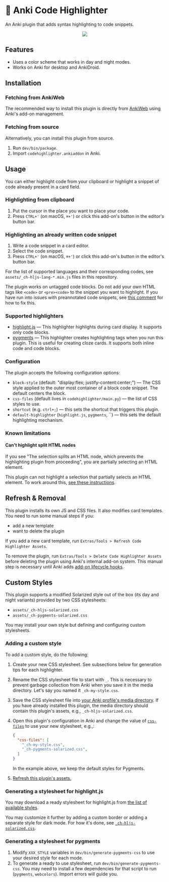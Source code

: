 # 🌈 Anki Code Highlighter

An Anki plugin that adds syntax highlighting to code snippets.

<!-- markdownlint-disable-next-line -->
<p align="center"><img src="screenshots/animation-small.gif"/></p>

## Features

* Uses a color scheme that works in day and night modes.
* Works on Anki for desktop and AnkiDroid.

## Installation

### Fetching from AnkiWeb

The recommended way to install this plugin is directly from
[AnkiWeb](https://ankiweb.net/shared/info/112228974) using Anki's add-on
management.

### Fetching from source

Alternatively, you can install this plugin from source.

1. Run `dev/bin/package`.
2. Import `codehighlighter.ankiaddon` in Anki.

## Usage

You can either highlight code from your clipboard or highlight a snippet of
code already present in a card field.

### Highlighting from clipboard

1. Put the cursor in the place you want to place your code.
2. Press `CTRL+'` (on macOS, `⌘+'`) or click this add-on's button in the
   editor's button bar.

### Highlighting an already written code snippet

1. Write a code snippet in a card editor.
2. Select the code snippet.
3. Press `CTRL+'` (on macOS, `⌘+'`) or click this add-on's button in the
   editor's button bar.

For the list of supported languages and their corresponding codes, see
`assets/_ch-hljs-lang-*.min.js` files in this repository.

The plugin works on untagged code blocks. Do not add your own HTML tags like
`<code>` or `<pre><code>` to the snippet you want to highlight. If you have run
into issues with preannotated code snippets, see [this
comment](https://github.com/gregorias/anki-code-highlighter/issues/29#issuecomment-1367298126)
for how to fix this.

### Supported highlighters

* [highlight.js](https://highlightjs.org/) — This highlighter highlights during
  card display. It supports only code blocks.
* [pygments](https://pygments.org/) — This highlighter creates highlighting
  tags when you run this plugin. This is useful for creating cloze cards.
  It supports both inline code and code blocks.

### Configuration

The plugin accepts the following configuration options:

* `block-style` (default: "display:flex; justify-content:center;") — The CSS
  style applied to the outer most container of a block code snippet. The
  default centers the block.
* `css-files` (default lives in `codehighlighter/main.py`) — the list of CSS
  styles to use.
* `shortcut` (e.g. `ctrl+;`) — this sets the shortcut that triggers this
  plugin.
* `default-highlighter` (`highlight.js`, `pygments`, ``) — this sets the
  default highlighting mechanism.

### Known limitations

#### Can't highlight split HTML nodes

If you see "The selection splits an HTML node, which prevents the highlighting
plugin from proceeding", you are partially selecting an HTML element.

This plugin can not highlight a selection that partially selects an HTML
element. To work around this, [see these
instructions](https://github.com/gregorias/anki-code-highlighter/issues/72#issuecomment-1830404297).

## Refresh & Removal

This plugin installs its own JS and CSS files. It also modifies card
templates. You need to run some manual steps if you:

* add a new template
* want to delete the plugin

If you add a new card template, run `Extras/Tools > Refresh Code Highlighter
Assets`.

To remove the plugin, run `Extras/Tools > Delete Code Highlighter Assets`
before deleting the plugin using Anki's internal add-on system. This
manual step is necessary until Anki adds [add-on lifecycle
hooks](https://forums.ankiweb.net/t/install-update-delete-addon-hook-points/18532).

## Custom Styles

This plugin supports a modified Solarized style out of the box (its day and
night variants) provided by two CSS stylesheets:

* `assets/_ch-hljs-solarized.css`
* `assets/_ch-pygments-solarized.css`

You may install your own style but defining and configuring custom stylesheets.

### Adding a custom style

To add a custom style, do the following:

1. Create your new CSS stylesheet. See subsections below for generation tips
   for each highlighter.
1. Rename the CSS stylesheet file to start with `_`. This is necessary to
   prevent garbage collection from Anki when you save it in the media
   directory. Let's say you named it `_ch-my-style.css`.
1. Save the CSS stylesheet file into [your Anki profile's media
   directory](https://docs.ankiweb.net/files.html). If you have already
   installed this plugin, the media directory should contain this plugin's
   assets, e.g., `_ch-hljs-solarized.css`.
1. Open this plugin's configuration in Anki and change the value of
   [`css-files`](#configuration) to use your new stylesheet, e.g.,:

   ```json
   {
     "css-files": [
       "_ch-my-style.css",
       "_ch-pygments-solarized.css",
     ]
   }
   ```

   In the example above, we keep the default styles for Pygments.
1. [Refresh this plugin's assets.](#refresh--removal)

### Generating a stylesheet for highlight.js

You may download a ready stylesheet for highlight.js from [the list of
available
styles](https://github.com/highlightjs/highlight.js/tree/main/src/styles).

You may customize it further by adding a custom border or adding a separate
style for dark mode. For how it's done, see
[`_ch-hljs-solarized.css`](https://github.com/gregorias/anki-code-highlighter/blob/main/assets/_ch-hljs-solarized.css).

### Generating a stylesheet for pygments

1. Modify `XXX_STYLE` variables in `dev/bin/generate-pygments-css` to use your
   desired style for each mode.
1. To generate a ready to use stylesheet, run `dev/bin/generate-pygments-css`.
   You may need to install a few dependencies for that script to run
   (`pygments`, `webcolors`). Import errors will guide you.
